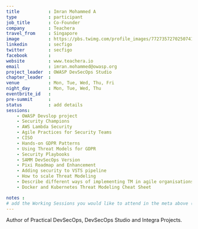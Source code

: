 ```yaml
---
title           : Imran Mohammed A
type            : participant
job_title       : Co-Founder
company         : Teachera
travel_from     : Singapore
image           : https://pbs.twimg.com/profile_images/772735727025074176/Hw04tWg0_400x400.jpg
linkedin        : secfigo
twitter         : secfigo
facebook        :
website         : www.teachera.io
email           : imran.mohammed@owasp.org
project_leader  : OWASP DevSecOps Studio
chapter_leader  :
venue           : Mon, Tue, Wed, Thu, Fri
night_day       : Mon, Tue, Wed, Thu
eventbrite_id   :
pre-summit      :
status          : add details
sessions:
    - OWASP Devslop project
    - Security Champions
    - AWS Lambda Security
    - Agile Practices for Security Teams
    - CISO
    - Hands-on GDPR Patterns
    - Using Threat Models for GDPR
    - Security Playbooks
    - SAMM DevSecOps Version
    - Pixi Roadmap and Enhancement
    - Adding security to VSTS pipeline
    - How to scale Threat Modeling
    - Describe different ways of implementing TM in agile organisations
    - Docker and Kubernetes Threat Modeling Cheat Sheet	

notes :
# add the Working Sessions you would like to attend in the meta above (use the session's title) e.g. sessions (one per line): -Security Playbooks Diagrams -Hackathon Daily Sessions
---
```


Author of Practical DevSecOps, DevSecOps Studio and Integra Projects.
